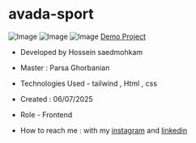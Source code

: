 # avada-sport
![Image](https://github.com/user-attachments/assets/60f24a0a-673b-46d5-b3d5-78009dee03aa)
![Image](https://github.com/user-attachments/assets/fcf69ac9-0c5f-429a-b3d0-222f868e7b8e)
![Image](https://github.com/user-attachments/assets/d8f460ff-0cb6-4771-bdc3-64a90b65628a)
[Demo Project](https://hosseinsaedmohkam.github.io/avada-sport/)

- Developed by Hossein saedmohkam

- Master : Parsa Ghorbanian 

- Technologies Used - tailwind , Html , css  

- Created : 06/07/2025

- Role - Frontend

- How to reach me : with my [instagram](https://www.instagram.com/Hossein_saedmohkam.dev) and [linkedin](https://www.linkedin.com/in/Hossein-saedmohkam)
